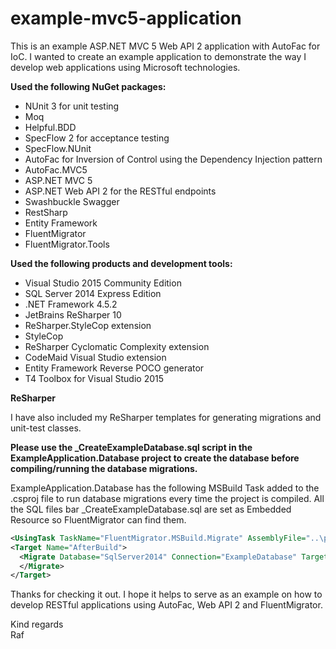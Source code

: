 # example-mvc5-application
This is an example ASP.NET MVC 5 Web API 2 application with AutoFac for IoC. I wanted to create an example application to demonstrate the way I develop web applications using Microsoft technologies.

**Used the following NuGet packages:**

- NUnit 3 for unit testing
- Moq
- Helpful.BDD
- SpecFlow 2 for acceptance testing
- SpecFlow.NUnit
- AutoFac for Inversion of Control using the Dependency Injection pattern
- AutoFac.MVC5
- ASP.NET MVC 5
- ASP.NET Web API 2 for the RESTful endpoints
- Swashbuckle Swagger
- RestSharp
- Entity Framework
- FluentMigrator
- FluentMigrator.Tools

**Used the following products and development tools:**

- Visual Studio 2015 Community Edition
- SQL Server 2014 Express Edition
- .NET Framework 4.5.2
- JetBrains ReSharper 10
- ReSharper.StyleCop extension
- StyleCop
- ReSharper Cyclomatic Complexity extension
- CodeMaid Visual Studio extension
- Entity Framework Reverse POCO generator
- T4 Toolbox for Visual Studio 2015

**ReSharper**

I have also included my ReSharper templates for generating migrations and unit-test classes.

**Please use the _CreateExampleDatabase.sql script in the ExampleApplication.Database project to create the database before compiling/running the database migrations.**

ExampleApplication.Database has the following MSBuild Task added to the .csproj file to run database migrations every time the project is compiled. All the SQL files bar _CreateExampleDatabase.sql are set as Embedded Resource so FluentMigrator can find them.

```xml
<UsingTask TaskName="FluentMigrator.MSBuild.Migrate" AssemblyFile="..\packages\FluentMigrator.Tools.1.6.1\tools\AnyCPU\40\FluentMigrator.MSBuild.dll" />
<Target Name="AfterBuild">
  <Migrate Database="SqlServer2014" Connection="ExampleDatabase" Target=".\bin\ExampleApplication.Database.dll">
  </Migrate>
</Target>
```

Thanks for checking it out. I hope it helps to serve as an example on how to develop RESTful applications using AutoFac, Web API 2 and FluentMigrator.

Kind regards  
Raf
